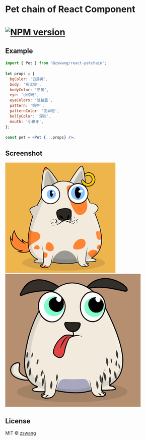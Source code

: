 # Pet chain of React Component

# [![NPM version][npm-image]][npm-url]

## Example

```jsx
import { Pet } from '@zswang/react-petchain';

let props = {
  bgColor: '日落黄',
  body: '灰太狼',
  bodyColor: '牙黄',
  eye: '小惊讶',
  eyeColors: '浅钴蓝',
  pattern: '奶牛',
  patternColor: '变异橙',
  bellyColor: '深灰',
  mouth: '小獠牙',
};

const pet = <Pet {...props} />;
```

## Screenshot

![pet screenshot](./document/pet.png)
![pet screenshot](./document/pet2.png)

## License

MIT © [zswang](http://weibo.com/zswang)

[npm-url]: https://npmjs.org/package/@zswang/react-petchain
[npm-image]: https://badge.fury.io/js/@zswang/react-petchain.svg
